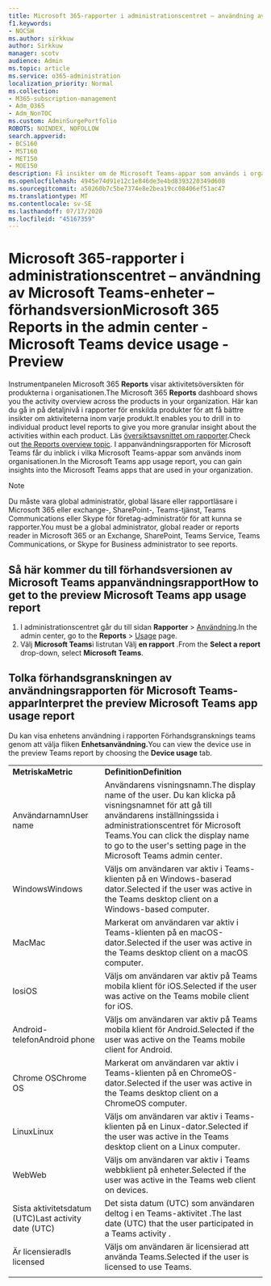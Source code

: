 ```yaml
---
title: Microsoft 365-rapporter i administrationscentret – användning av Microsoft Teams-enheter – förhandsversion
f1.keywords:
- NOCSH
ms.author: sirkkuw
author: Sirkkuw
manager: scotv
audience: Admin
ms.topic: article
ms.service: o365-administration
localization_priority: Normal
ms.collection:
- M365-subscription-management
- Adm_O365
- Adm_NonTOC
ms.custom: AdminSurgePortfolio
ROBOTS: NOINDEX, NOFOLLOW
search.appverid:
- BCS160
- MST160
- MET150
- MOE150
description: Få insikter om de Microsoft Teams-appar som används i organisationen genom att hämta användningsrapporten för Microsoft Teams-appen från Microsoft 365 Reports.
ms.openlocfilehash: 4945e74d91e12c1e846de3e4bd8393220349d608
ms.sourcegitcommit: a50260b7c5be7374e8e2bea19cc08406ef51ac47
ms.translationtype: MT
ms.contentlocale: sv-SE
ms.lasthandoff: 07/17/2020
ms.locfileid: "45167359"
---
```

# <a name="microsoft-365-reports-in-the-admin-center---microsoft-teams-device-usage---preview"></a><span data-ttu-id="5c60b-103">Microsoft 365-rapporter i administrationscentret – användning av Microsoft Teams-enheter – förhandsversion</span><span class="sxs-lookup"><span data-stu-id="5c60b-103">Microsoft 365 Reports in the admin center - Microsoft Teams device usage - Preview</span></span>

<span data-ttu-id="5c60b-104">Instrumentpanelen Microsoft 365 **Reports** visar aktivitetsöversikten för produkterna i organisationen.</span><span class="sxs-lookup"><span data-stu-id="5c60b-104">The Microsoft 365 **Reports** dashboard shows you the activity overview across the products in your organization.</span></span> <span data-ttu-id="5c60b-105">Här kan du gå in på detaljnivå i rapporter för enskilda produkter för att få bättre insikter om aktiviteterna inom varje produkt.</span><span class="sxs-lookup"><span data-stu-id="5c60b-105">It enables you to drill in to individual product level reports to give you more granular insight about the activities within each product.</span></span> <span data-ttu-id="5c60b-106">Läs [översiktsavsnittet om rapporter](activity-reports.md).</span><span class="sxs-lookup"><span data-stu-id="5c60b-106">Check out [the Reports overview topic](activity-reports.md).</span></span> <span data-ttu-id="5c60b-107">I appanvändningsrapporten för Microsoft Teams får du inblick i vilka Microsoft Teams-appar som används inom organisationen.</span><span class="sxs-lookup"><span data-stu-id="5c60b-107">In the Microsoft Teams app usage report, you can gain insights into the Microsoft Teams apps that are used in your organization.</span></span>
  
> [!NOTE]
> <span data-ttu-id="5c60b-108">Du måste vara global administratör, global läsare eller rapportläsare i Microsoft 365 eller exchange-, SharePoint-, Teams-tjänst, Teams Communications eller Skype för företag-administratör för att kunna se rapporter.</span><span class="sxs-lookup"><span data-stu-id="5c60b-108">You must be a global administrator, global reader or reports reader in Microsoft 365 or an Exchange, SharePoint, Teams Service, Teams Communications, or Skype for Business administrator to see reports.</span></span>  
 
## <a name="how-to-get-to-the-preview-microsoft-teams-app-usage-report"></a><span data-ttu-id="5c60b-109">Så här kommer du till förhandsversionen av Microsoft Teams appanvändningsrapport</span><span class="sxs-lookup"><span data-stu-id="5c60b-109">How to get to the preview Microsoft Teams app usage report</span></span>

1. <span data-ttu-id="5c60b-110">I administrationscentret går du till sidan **Rapporter** \> <a href="https://go.microsoft.com/fwlink/p/?linkid=2074756" target="_blank">Användning</a>.</span><span class="sxs-lookup"><span data-stu-id="5c60b-110">In the admin center, go to the **Reports** \> <a href="https://go.microsoft.com/fwlink/p/?linkid=2074756" target="_blank">Usage</a> page.</span></span> 
2. <span data-ttu-id="5c60b-111">Välj **Microsoft Teams**i listrutan Välj **en rapport** .</span><span class="sxs-lookup"><span data-stu-id="5c60b-111">From the **Select a report** drop-down, select  **Microsoft Teams**.</span></span>
  
## <a name="interpret-the-preview-microsoft-teams-app-usage-report"></a><span data-ttu-id="5c60b-112">Tolka förhandsgranskningen av användningsrapporten för Microsoft Teams-appar</span><span class="sxs-lookup"><span data-stu-id="5c60b-112">Interpret the preview Microsoft Teams app usage report</span></span>

<span data-ttu-id="5c60b-113">Du kan visa enhetens användning i rapporten Förhandsgransknings teams genom att välja fliken **Enhetsanvändning.**</span><span class="sxs-lookup"><span data-stu-id="5c60b-113">You can view the device use in the preview Teams report by choosing the **Device usage** tab.</span></span>
  
|||
|:-----|:-----|
|<span data-ttu-id="5c60b-114">**Metriska**</span><span class="sxs-lookup"><span data-stu-id="5c60b-114">**Metric**</span></span>|<span data-ttu-id="5c60b-115">**Definition**</span><span class="sxs-lookup"><span data-stu-id="5c60b-115">**Definition**</span></span>|
|<span data-ttu-id="5c60b-116">Användarnamn</span><span class="sxs-lookup"><span data-stu-id="5c60b-116">User name</span></span>  <br/> |<span data-ttu-id="5c60b-117">Användarens visningsnamn.</span><span class="sxs-lookup"><span data-stu-id="5c60b-117">The display name of the user.</span></span> <span data-ttu-id="5c60b-118">Du kan klicka på visningsnamnet för att gå till användarens inställningssida i administrationscentret för Microsoft Teams.</span><span class="sxs-lookup"><span data-stu-id="5c60b-118">You can click the display name to go to the user's setting page in the Microsoft Teams admin center.</span></span>  <br/> |
|<span data-ttu-id="5c60b-119">Windows</span><span class="sxs-lookup"><span data-stu-id="5c60b-119">Windows</span></span>  <br/> |<span data-ttu-id="5c60b-120">Väljs om användaren var aktiv i Teams-klienten på en Windows-baserad dator.</span><span class="sxs-lookup"><span data-stu-id="5c60b-120">Selected if the user was active in the Teams desktop client on a Windows-based computer.</span></span>  <br/> |
|<span data-ttu-id="5c60b-121">Mac</span><span class="sxs-lookup"><span data-stu-id="5c60b-121">Mac</span></span>  <br/> |<span data-ttu-id="5c60b-122">Markerat om användaren var aktiv i Teams-klienten på en macOS-dator.</span><span class="sxs-lookup"><span data-stu-id="5c60b-122">Selected if the user was active in the Teams desktop client on a macOS computer.</span></span>  <br/> |
|<span data-ttu-id="5c60b-123">Ios</span><span class="sxs-lookup"><span data-stu-id="5c60b-123">iOS</span></span>  <br/> |<span data-ttu-id="5c60b-124">Väljs om användaren var aktiv på Teams mobila klient för iOS.</span><span class="sxs-lookup"><span data-stu-id="5c60b-124">Selected if the user was active on the Teams mobile client for iOS.</span></span>  <br/> |
|<span data-ttu-id="5c60b-125">Android-telefon</span><span class="sxs-lookup"><span data-stu-id="5c60b-125">Android phone</span></span>  <br/> | <span data-ttu-id="5c60b-126">Väljs om användaren var aktiv på Teams mobila klient för Android.</span><span class="sxs-lookup"><span data-stu-id="5c60b-126">Selected if the user was active on the Teams mobile client for Android.</span></span>  <br/> |
|<span data-ttu-id="5c60b-127">Chrome OS</span><span class="sxs-lookup"><span data-stu-id="5c60b-127">Chrome OS</span></span>  <br/> |<span data-ttu-id="5c60b-128">Markerat om användaren var aktiv i Teams-klienten på en ChromeOS-dator.</span><span class="sxs-lookup"><span data-stu-id="5c60b-128">Selected if the user was active in the Teams desktop client on a ChromeOS computer.</span></span>|
|<span data-ttu-id="5c60b-129">Linux</span><span class="sxs-lookup"><span data-stu-id="5c60b-129">Linux</span></span>  <br/> | <span data-ttu-id="5c60b-130">Väljs om användaren var aktiv i Teams-klienten på en Linux-dator.</span><span class="sxs-lookup"><span data-stu-id="5c60b-130">Selected if the user was active in the Teams desktop client on a Linux computer.</span></span>  <br/> |
|<span data-ttu-id="5c60b-131">Web</span><span class="sxs-lookup"><span data-stu-id="5c60b-131">Web</span></span>  <br/> |<span data-ttu-id="5c60b-132">Väljs om användaren var aktiv i Teams webbklient på enheter.</span><span class="sxs-lookup"><span data-stu-id="5c60b-132">Selected if the user was active in the Teams web client on devices.</span></span>|
|<span data-ttu-id="5c60b-133">Sista aktivitetsdatum (UTC)</span><span class="sxs-lookup"><span data-stu-id="5c60b-133">Last activity date (UTC)</span></span>  <br/> |<span data-ttu-id="5c60b-134">Det sista datum (UTC) som användaren deltog i en Teams-aktivitet .</span><span class="sxs-lookup"><span data-stu-id="5c60b-134">The last date (UTC) that the user participated in a Teams activity .</span></span>  <br/> |
|<span data-ttu-id="5c60b-135">Är licensierad</span><span class="sxs-lookup"><span data-stu-id="5c60b-135">Is licensed</span></span>|<span data-ttu-id="5c60b-136">Väljs om användaren är licensierad att använda Teams.</span><span class="sxs-lookup"><span data-stu-id="5c60b-136">Selected if the user is licensed to use Teams.</span></span>|
|||